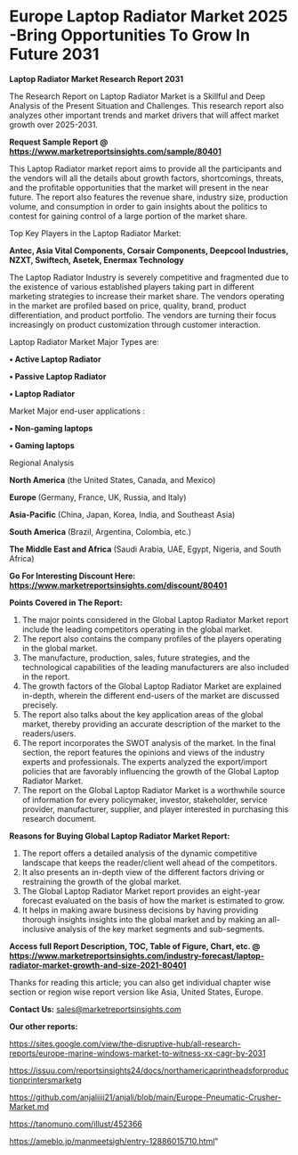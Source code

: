 # Europe Laptop Radiator Market 2025 -Bring Opportunities To Grow In Future 2031

<strong>Laptop Radiator Market Research Report 2031</strong>

The Research Report on Laptop Radiator Market is a Skillful and Deep Analysis of the Present Situation and Challenges. This research report also analyzes other important trends and market drivers that will affect market growth over 2025-2031.

<strong>Request Sample Report @ <a href=https://www.marketreportsinsights.com/sample/80401>https://www.marketreportsinsights.com/sample/80401</a></strong>

This Laptop Radiator market report aims to provide all the participants and the vendors will all the details about growth factors, shortcomings, threats, and the profitable opportunities that the market will present in the near future. The report also features the revenue share, industry size, production volume, and consumption in order to gain insights about the politics to contest for gaining control of a large portion of the market share.

Top Key Players in the Laptop Radiator Market:

<strong>Antec, Asia Vital Components, Corsair Components, Deepcool Industries, NZXT, Swiftech, Asetek, Enermax Technology</strong>

The Laptop Radiator Industry is severely competitive and fragmented due to the existence of various established players taking part in different marketing strategies to increase their market share. The vendors operating in the market are profiled based on price, quality, brand, product differentiation, and product portfolio. The vendors are turning their focus increasingly on product customization through customer interaction.

Laptop Radiator Market Major Types are:

<strong>• Active Laptop Radiator

• Passive Laptop Radiator

• Laptop Radiator</strong>

Market Major end-user applications :

<strong>• Non-gaming laptops

• Gaming laptops</strong>

Regional Analysis

</u><strong><b>North America</b></strong> (the United States, Canada, and Mexico)

<strong><b>Europe </b></strong>(Germany, France, UK, Russia, and Italy)

<strong><b>Asia-Pacific</b></strong> (China, Japan, Korea, India, and Southeast Asia)

<strong><b>South America</b></strong> (Brazil, Argentina, Colombia, etc.)

<strong><b>The Middle East and Africa</b></strong> (Saudi Arabia, UAE, Egypt, Nigeria, and South Africa)

<strong>Go For Interesting Discount Here: <a href=https://www.marketreportsinsights.com/discount/80401>https://www.marketreportsinsights.com/discount/80401</a></strong>

<strong>Points Covered in The Report:</strong>
<ol>
  <li>The major points considered in the Global Laptop Radiator Market report include the leading competitors operating in the global market.</li>
  <li>The report also contains the company profiles of the players operating in the global market.</li>
  <li>The manufacture, production, sales, future strategies, and the technological capabilities of the leading manufacturers are also included in the report.</li>
  <li>The growth factors of the Global Laptop Radiator Market are explained in-depth, wherein the different end-users of the market are discussed precisely.</li>
  <li>The report also talks about the key application areas of the global market, thereby providing an accurate description of the market to the readers/users.</li>
  <li>The report incorporates the SWOT analysis of the market. In the final section, the report features the opinions and views of the industry experts and professionals. The experts analyzed the export/import policies that are favorably influencing the growth of the Global Laptop Radiator Market.</li>
  <li>The report on the Global Laptop Radiator Market is a worthwhile source of information for every policymaker, investor, stakeholder, service provider, manufacturer, supplier, and player interested in purchasing this research document.</li>
</ol>
<strong>Reasons for Buying Global Laptop Radiator Market Report:</strong>

<ol>
  <li>The report offers a detailed analysis of the dynamic competitive landscape that keeps the reader/client well ahead of the competitors.</li>
  <li>It also presents an in-depth view of the different factors driving or restraining the growth of the global market.</li>
  <li>The Global Laptop Radiator Market report provides an eight-year forecast evaluated on the basis of how the market is estimated to grow.</li>
  <li>It helps in making aware business decisions by having providing thorough insights insights into the global market and by making an all-inclusive analysis of the key market segments and sub-segments.</li>
</ol>
<strong>Access full Report Description, TOC, Table of Figure, Chart, etc. @ <a href=https://www.marketreportsinsights.com/industry-forecast/laptop-radiator-market-growth-and-size-2021-80401>https://www.marketreportsinsights.com/industry-forecast/laptop-radiator-market-growth-and-size-2021-80401</a></strong>


Thanks for reading this article; you can also get individual chapter wise section or region wise report version like Asia, United States, Europe.

<strong>Contact Us:</strong>
sales@marketreportsinsights.com

<strong>Our other reports:</strong>

<a href=https://sites.google.com/view/the-disruptive-hub/all-research-reports/europe-marine-windows-market-to-witness-xx-cagr-by-2031>https://sites.google.com/view/the-disruptive-hub/all-research-reports/europe-marine-windows-market-to-witness-xx-cagr-by-2031</a>

<a href=https://issuu.com/reportsinsights24/docs/northamericaprintheadsforproductionprintersmarketg>https://issuu.com/reportsinsights24/docs/northamericaprintheadsforproductionprintersmarketg</a>

<a href=https://github.com/anjaliiii21/anjali/blob/main/Europe-Pneumatic-Crusher-Market.md>https://github.com/anjaliiii21/anjali/blob/main/Europe-Pneumatic-Crusher-Market.md</a>

<a href=https://tanomuno.com/illust/452366>https://tanomuno.com/illust/452366</a>

<a href=https://ameblo.jp/manmeetsigh/entry-12886015710.html>https://ameblo.jp/manmeetsigh/entry-12886015710.html</a>"
